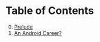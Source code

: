 # Table of Contents
  0. [Prelude](https://github.com/Seriousattempts/rp3plus-native-attempts/releases/tag/Prelude)
  1. [An Android Career?](https://github.com/Seriousattempts/rp3plus-native-attempts/releases/tag/1)
